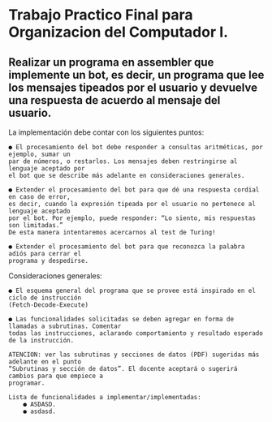 # Trabajo Practico Final para Organizacion del Computador I.

## Realizar un programa en assembler que implemente un bot, es decir, un programa que lee los mensajes tipeados por el usuario y devuelve una respuesta de acuerdo al mensaje del usuario.

La implementación debe contar con los siguientes puntos:
    
    ● El procesamiento del bot debe responder a consultas aritméticas, por ejemplo, sumar un
    par de números, o restarlos. Los mensajes deben restringirse al lenguaje aceptado por
    el bot que se describe más adelante en consideraciones generales.
    
    ● Extender el procesamiento del bot para que dé una respuesta cordial en caso de error,
    es decir, cuando la expresión tipeada por el usuario no pertenece al lenguaje aceptado
    por el bot. Por ejemplo, puede responder: “Lo siento, mis respuestas son limitadas.”
    De esta manera intentaremos acercarnos al test de Turing!
    
    ● Extender el procesamiento del bot para que reconozca la palabra adiós para cerrar el
    programa y despedirse.

Consideraciones generales:

    ● El esquema general del programa que se provee está inspirado en el ciclo de instrucción
    (Fetch-Decode-Execute) 

    ● Las funcionalidades solicitadas se deben agregar en forma de llamadas a subrutinas. Comentar
    todas las instrucciones, aclarando comportamiento y resultado esperado de la instrucción.
    
    ATENCION: ver las subrutinas y secciones de datos (PDF) sugeridas más adelante en el punto
    “Subrutinas y sección de datos”. El docente aceptará o sugerirá cambios para que empiece a
    programar.

```
Lista de funcionalidades a implementar/implementadas:
    ● ASDASD.
    ● asdasd.
```
    